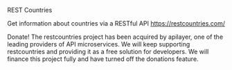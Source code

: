 REST Countries

Get information about countries via a RESTful API https://restcountries.com/

Donate!
The restcountries project has been acquired by apilayer, one of the leading providers of API microservices. We will keep supporting restcountries and providing it as a free solution for developers. We will finance this project fully and have turned off the donations feature.
